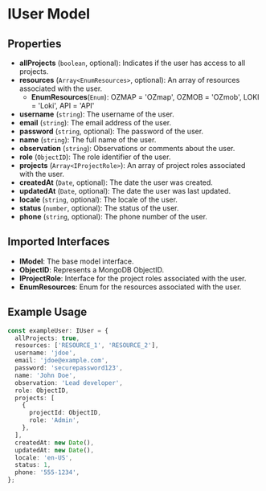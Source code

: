 # IUser Model

## Properties

- **allProjects** (`boolean`, optional): Indicates if the user has access to all projects.
- **resources** (`Array<EnumResources>`, optional): An array of resources associated with the user.
  - **EnumResources**(`Enum`): OZMAP = 'OZmap', OZMOB = 'OZmob', LOKI = 'Loki', API = 'API'
- **username** (`string`): The username of the user.
- **email** (`string`): The email address of the user.
- **password** (`string`, optional): The password of the user.
- **name** (`string`): The full name of the user.
- **observation** (`string`): Observations or comments about the user.
- **role** (`ObjectID`): The role identifier of the user.
- **projects** (`Array<IProjectRole>`): An array of project roles associated with the user.
- **createdAt** (`Date`, optional): The date the user was created.
- **updatedAt** (`Date`, optional): The date the user was last updated.
- **locale** (`string`, optional): The locale of the user.
- **status** (`number`, optional): The status of the user.
- **phone** (`string`, optional): The phone number of the user.

## Imported Interfaces

- **IModel**: The base model interface.
- **ObjectID**: Represents a MongoDB ObjectID.
- **IProjectRole**: Interface for the project roles associated with the user.
- **EnumResources**: Enum for the resources associated with the user.

## Example Usage

```typescript
const exampleUser: IUser = {
  allProjects: true,
  resources: ['RESOURCE_1', 'RESOURCE_2'],
  username: 'jdoe',
  email: 'jdoe@example.com',
  password: 'securepassword123',
  name: 'John Doe',
  observation: 'Lead developer',
  role: ObjectID,
  projects: [
    {
      projectId: ObjectID,
      role: 'Admin',
    },
  ],
  createdAt: new Date(),
  updatedAt: new Date(),
  locale: 'en-US',
  status: 1,
  phone: '555-1234',
};
```
